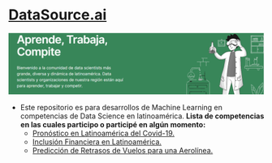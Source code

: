 # [DataSource.ai](https://www.datasource.ai/)

<center>
<img src = "img/readme.PNG" />
</center>

- Este repositorio es para desarrollos de Machine Learning en competencias de Data Science en latinoamérica. **Lista de competencias en las cuales participo o participé en algún momento:**
  - [Pronóstico en Latinoamérica del Covid-19.](https://www.datasource.ai/es/home/competitions/pronostico-en-latinoamerica-del-covid-19)
  - [Inclusión Financiera en Latinoamérica.](https://www.datasource.ai/es/home/competitions/inclusion-financiera-en-latinoamerica)
  - [Predicción de Retrasos de Vuelos para una Aerolínea.](https://www.datasource.ai/es/home/competitions/prediccion-de-retrasos-de-vuelos-para-una-aerolinea)
